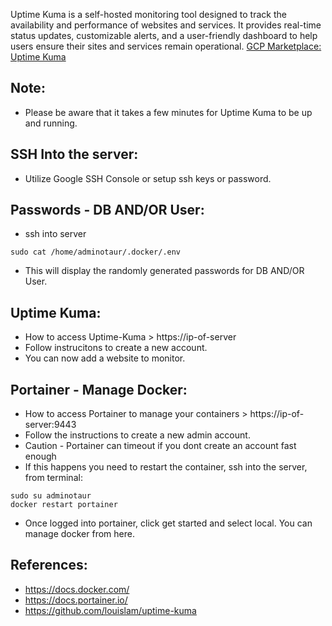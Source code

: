 Uptime Kuma is a self-hosted monitoring tool designed to track the availability and performance of websites and services. 
It provides real-time status updates, customizable alerts, and a user-friendly dashboard to help users ensure their sites 
and services remain operational. [GCP Marketplace: Uptime Kuma ](https://console.cloud.google.com/marketplace/product/server-build-415714/uptime-kuma)

Note:
------
* Please be aware that it takes a few minutes for Uptime Kuma to be up and running.

SSH Into the server:
--------------------
* Utilize Google SSH Console or setup ssh keys or password.

Passwords - DB AND/OR User:
---------------------------
* ssh into server
```
sudo cat /home/adminotaur/.docker/.env
```
* This will display the randomly generated passwords for DB AND/OR User. 

Uptime Kuma:
-------------
* How to access Uptime-Kuma > https://ip-of-server
* Follow instrucitons to create a new account. 
* You can now add a website to monitor.

Portainer - Manage Docker:
--------------------------
* How to access Portainer to manage your containers > https://ip-of-server:9443
* Follow the instructions to create a new admin account. 
* Caution - Portainer can timeout if you dont create an account fast enough
* If this happens you need to restart the container, ssh into the server, from terminal:
```
sudo su adminotaur
docker restart portainer
```
* Once logged into portainer, click get started and select local. You can manage docker from here. 


References:
------------
* https://docs.docker.com/
* https://docs.portainer.io/
* https://github.com/louislam/uptime-kuma